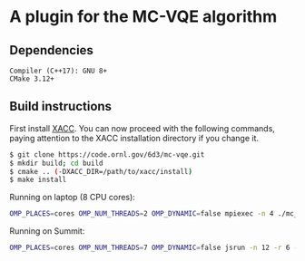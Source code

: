 # A plugin for the MC-VQE algorithm

## Dependencies
```
Compiler (C++17): GNU 8+
CMake 3.12+
```

## Build instructions
First install [XACC](https://github.com/eclipse/xacc). You can now proceed with the following commands, paying attention to the XACC installation directory if you change it.
```bash
$ git clone https://code.ornl.gov/6d3/mc-vqe.git
$ mkdir build; cd build
$ cmake .. (-DXACC_DIR=/path/to/xacc/install)
$ make install
```

Running on laptop (8 CPU cores):
```bash
OMP_PLACES=cores OMP_NUM_THREADS=2 OMP_DYNAMIC=false mpiexec -n 4 ./mc_vqe_example --n-virtual-qpus 2 --n-chromophores 18 --n-states 1 --opt-maxiter 1 --n-cycles 2 --exatn-log-level 2 --double-depth true
```

Running on Summit:
```bash
OMP_PLACES=cores OMP_NUM_THREADS=7 OMP_DYNAMIC=false jsrun -n 12 -r 6 -a 1 -c 7 -g 1 -brs ./mc_vqe_example --n-virtual-qpus 3 --n-chromophores 18 --n-states 1 --opt-maxiter 1 --n-cycles 2 --exatn-log-level 2 --double-depth true
```

